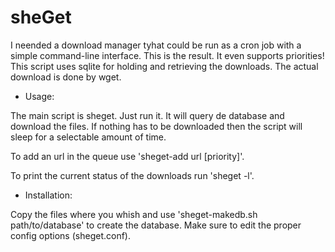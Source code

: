 sheGet
======

I neended a download manager tyhat could be run as a cron job with a simple command-line interface.
This is the result. It even supports priorities!
This script uses sqlite for holding and retrieving the downloads. The actual download is done by wget.

* Usage:

The main script is sheget. Just run it. It will query de database and download the files.
If nothing has to be downloaded then the script will sleep for a selectable amount of time.

To add an url in the queue use 'sheget-add url [priority]'.

To print the current status of the downloads run 'sheget -l'.

* Installation:

Copy the files where you whish and use 'sheget-makedb.sh path/to/database' to create the database.
Make sure to edit the proper config options (sheget.conf).
